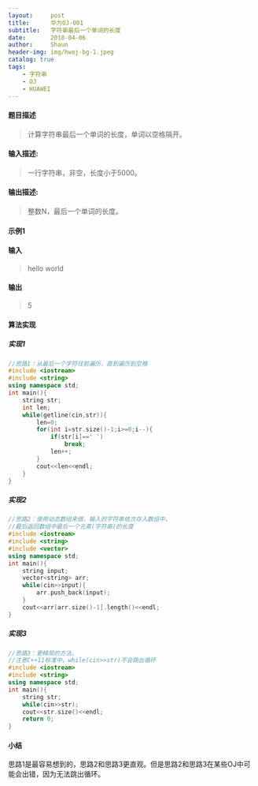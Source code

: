 ```yaml
---
layout:     post
title:      华为OJ-001
subtitle:   字符串最后一个单词的长度
date:       2018-04-06
author:     Shaun
header-img: img/hwoj-bg-1.jpeg
catalog: true
tags:
    - 字符串
    - OJ
    - HUAWEI
---
```


#### 题目描述

> 计算字符串最后一个单词的长度，单词以空格隔开。

#### 输入描述:

> 一行字符串，非空，长度小于5000。

#### 输出描述:

> 整数N，最后一个单词的长度。

#### 示例1

#### 输入

> hello world

#### 输出

> 5



#### 算法实现



##### 实现1

```C++
//思路1：从最后一个字符往前遍历，直到遍历到空格
#include <iostream>
#include <string>
using namespace std;
int main(){
    string str;
    int len;
    while(getline(cin,str)){
        len=0;
        for(int i=str.size()-1;i>=0;i--){
            if(str[i]==' ')
                break;
            len++;
        }
        cout<<len<<endl;
    }
}
```



##### 实现2

```C++
//思路2：使用动态数组来做，输入的字符串依次存入数组中，
//最后返回数组中最后一个元素(字符串)的长度
#include <iostream>
#include <string>
#include <vector>
using namespace std;
int main(){
    string input;
    vector<string> arr;
    while(cin>>input){
        arr.push_back(input);
    }
    cout<<arr[arr.size()-1].length()<<endl;
}
```



##### 实现3

```C++
//思路3：更精简的方法。
//注意C++11标准中，while(cin>>str)不会跳出循环
#include <iostream>
#include <string>
using namespace std;
int main(){
    string str;
    while(cin>>str);
    cout<<str.size()<<endl;
    return 0;
}
```




#### 小结
思路1是最容易想到的，思路2和思路3更直观。但是思路2和思路3在某些OJ中可能会出错，因为无法跳出循环。






